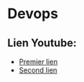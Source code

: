 # Devops

## Lien Youtube:
- [Premier lien](https://www.youtube.com/watch?v=umFEuHWJW3w)
- [Second lien](https://www.youtube.com/watch?v=nnr7-kX7sjc)
